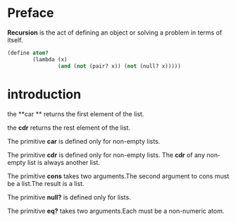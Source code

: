 # Preface

**Recursion** is the act of defining an object or solving a problem in terms of itself.

```clojure
(define atom?
        (lambda (x)
                (and (not (pair? x)) (not (null? x)))))
```

# introduction

the **car ** returns the first element of the list.

the **cdr** returns the rest element of the list.

The primitive **car** is defined only for non-empty lists.

The primitive **cdr** is defined only for non-empty lists. The **cdr** of any non­ empty list is always another list.

The primitive **cons** takes two arguments.The second argument to cons must be a list.The result is a list.

The primitive **null?** is defined only for lists.

The primitive **eq?** takes two arguments.Each must be a non-numeric atom.
